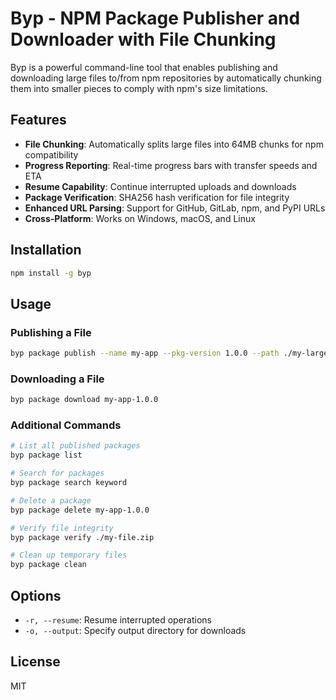 # Byp - NPM Package Publisher and Downloader with File Chunking

Byp is a powerful command-line tool that enables publishing and downloading large files to/from npm repositories by automatically chunking them into smaller pieces to comply with npm's size limitations.

## Features

- **File Chunking**: Automatically splits large files into 64MB chunks for npm compatibility
- **Progress Reporting**: Real-time progress bars with transfer speeds and ETA
- **Resume Capability**: Continue interrupted uploads and downloads
- **Package Verification**: SHA256 hash verification for file integrity
- **Enhanced URL Parsing**: Support for GitHub, GitLab, npm, and PyPI URLs
- **Cross-Platform**: Works on Windows, macOS, and Linux

## Installation

```bash
npm install -g byp
```

## Usage

### Publishing a File

```bash
byp package publish --name my-app --pkg-version 1.0.0 --path ./my-large-file.zip
```

### Downloading a File

```bash
byp package download my-app-1.0.0
```

### Additional Commands

```bash
# List all published packages
byp package list

# Search for packages
byp package search keyword

# Delete a package
byp package delete my-app-1.0.0

# Verify file integrity
byp package verify ./my-file.zip

# Clean up temporary files
byp package clean
```

## Options

- `-r, --resume`: Resume interrupted operations
- `-o, --output`: Specify output directory for downloads

## License

MIT
